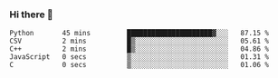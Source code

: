 ### Hi there 👋

<!--START_SECTION:waka-->

```text
Python       45 mins         █████████████████████▓░░░   87.15 %
CSV          2 mins          █▒░░░░░░░░░░░░░░░░░░░░░░░   05.61 %
C++          2 mins          █▒░░░░░░░░░░░░░░░░░░░░░░░   04.86 %
JavaScript   0 secs          ▒░░░░░░░░░░░░░░░░░░░░░░░░   01.31 %
C            0 secs          ▒░░░░░░░░░░░░░░░░░░░░░░░░   01.06 %
```

<!--END_SECTION:waka-->
<!--
**Boombag0607/Boombag0607** is a ✨ _special_ ✨ repository because its `README.md` (this file) appears on your GitHub profile.

Here are some ideas to get you started:

- 🔭 I’m currently working on ...
- 🌱 I’m currently learning ...
- 👯 I’m looking to collaborate on ...
- 🤔 I’m looking for help with ...
- 💬 Ask me about ...
- 📫 How to reach me: ...
- 😄 Pronouns: ...
- ⚡ Fun fact: ...
-->
